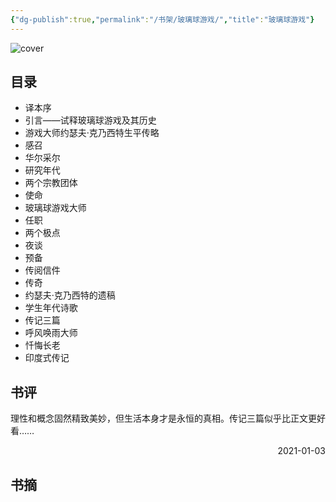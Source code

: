 ```yaml
---
{"dg-publish":true,"permalink":"/书架/玻璃球游戏/","title":"玻璃球游戏"}
---
```



![cover](https://s2.loli.net/2025/10/10/tIGxLcn8742lNFY.png)

## 目录


  - 译本序
  - 引言——试释玻璃球游戏及其历史
  - 游戏大师约瑟夫·克乃西特生平传略
  - 感召
  - 华尔采尔
  - 研究年代
  - 两个宗教团体
  - 使命
  - 玻璃球游戏大师
  - 任职
  - 两个极点
  - 夜谈
  - 预备
  - 传阅信件
  - 传奇
  - 约瑟夫·克乃西特的遗稿
  - 学生年代诗歌
  - 传记三篇
  - 呼风唤雨大师
  - 忏悔长老
  - 印度式传记

## 书评

理性和概念固然精致美妙，但生活本身才是永恒的真相。传记三篇似乎比正文更好看……

<p align="right">2021-01-03</p>

## 书摘